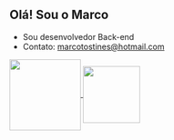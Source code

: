 ## Olá! Sou o Marco

- Sou desenvolvedor Back-end
- Contato: marcotostines@hotmail.com

<a href="https://github.com/Marco163b/github-readme-stats">
  <img height=125 align="center" src="https://github-readme-stats.vercel.app/api?username=Marco163b&theme=transparent" />
</a>
<a href="(https://github.com/Marco163b/github-readme-stats)">
  <img height=100 align="center" src="(https://github-readme-stats.vercel.app/api/top-langs/?username=Marco163b&theme=transparent)" />
</a>
